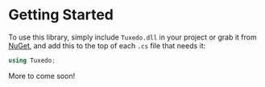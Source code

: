 # Getting Started

To use this library, simply include `Tuxedo.dll` in your project or
grab
it from [NuGet](https://www.nuget.org/packages/Tuxedo/), and add
this to the top of each `.cs` file that needs it:

```C#
using Tuxedo;
```

More to come soon!
